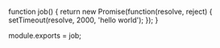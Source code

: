 function job() {
  return new Promise(function(resolve, reject) {
    setTimeout(resolve, 2000, 'hello world');
});
}

module.exports = job;

